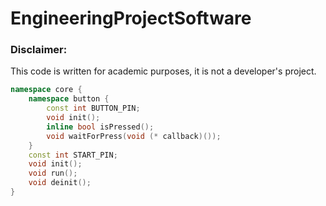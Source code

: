 # EngineeringProjectSoftware
<h3>Disclaimer:</h3>
This code is written for academic purposes, it is not a developer's project.  
<br/>

```C++
namespace core {
	namespace button {
	  	const int BUTTON_PIN;
	  	void init();
	  	inline bool isPressed();
	  	void waitForPress(void (* callback)());
	}
	const int START_PIN;
	void init();
	void run();
	void deinit();
}
```
